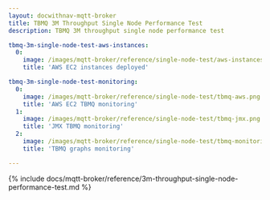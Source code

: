 ```yaml
---
layout: docwithnav-mqtt-broker
title: TBMQ 3M Throughput Single Node Performance Test
description: TBMQ 3M throughput single node performance test

tbmq-3m-single-node-test-aws-instances:
  0:
    image: /images/mqtt-broker/reference/single-node-test/aws-instances.png
    title: 'AWS EC2 instances deployed'

tbmq-3m-single-node-test-monitoring:
  0:
    image: /images/mqtt-broker/reference/single-node-test/tbmq-aws.png
    title: 'AWS EC2 TBMQ monitoring'
  1:
    image: /images/mqtt-broker/reference/single-node-test/tbmq-jmx.png
    title: 'JMX TBMQ monitoring'
  2:
    image: /images/mqtt-broker/reference/single-node-test/tbmq-monitoring.png
    title: 'TBMQ graphs monitoring'

---
```


{% include docs/mqtt-broker/reference/3m-throughput-single-node-performance-test.md %}
